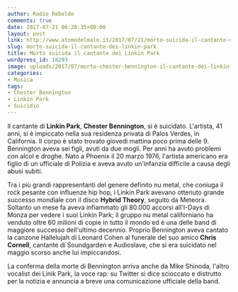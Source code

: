 ```yaml
---
author: Radio Rebelde
comments: true
date: 2017-07-21 06:28:35+00:00
layout: post
link: http://www.atomodelmale.it/2017/07/21/morto-suicida-il-cantante-dei-linkin-park/
slug: morto-suicida-il-cantante-dei-linkin-park
title: Morto suicida il cantante dei Linkin Park
wordpress_id: 18293
image: uploads/2017/07/morto-chester-bennington-il-cantante-dei-linkin-park.jpg
categories:
- Musica
tags:
- Chester Bennington
- Linkin Park
- Suicidio
---
```


Il cantante di **Linkin Park**, **Chester Bennington**, si è suicidato. L'artista, 41 anni, si è impiccato nella sua residenza privata di Palos Verdes, in California.
Il corpo è stato trovato giovedì mattina poco prima delle 9. Bennington aveva sei figli, avuti da due mogli. Per anni ha avuto problemi con alcol e droghe. Nato a Phoenix il 20 marzo 1976, l'artista americano era figlio di un ufficiale di Polizia e aveva avuto un'infanzia difficile a causa degli abusi subiti.

Tra i più grandi rappresentanti del genere definito nu metal, che coniuga il rock pesante con influenze hip hop, i Linkin Park avevano ottenuto grande successo mondiale con il disco **Hybrid Theory**, seguito da Meteora.
Soltanto un mese fa aveva infiammato gli 80.000 accorsi all'I-Days di Monza per vedere i suoi Linkin Park; il gruppo nu metal californiano ha venduto oltre 60 milioni di copie in tutto il mondo ed è una delle band di maggiore successo dell'ultimo decennio.
Proprio Bennington aveva cantato la canzone Hallelujah di Leonard Cohen al funerale del suo amico **Chris Cornell**, cantante di Soundgarden e Audioslave, che si era suicidato nel maggio scorso anche lui impiccandosi.

La conferma della morte di Bennington arriva anche da Mike Shinoda, l'altro vocalist dei Linik Park, la voce rap: su Twitter si dice scioccato e distrutto per la notizia e annuncia a breve una comunicazione ufficiale della band.
